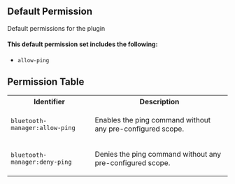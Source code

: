 ## Default Permission

Default permissions for the plugin

#### This default permission set includes the following:

- `allow-ping`

## Permission Table

<table>
<tr>
<th>Identifier</th>
<th>Description</th>
</tr>


<tr>
<td>

`bluetooth-manager:allow-ping`

</td>
<td>

Enables the ping command without any pre-configured scope.

</td>
</tr>

<tr>
<td>

`bluetooth-manager:deny-ping`

</td>
<td>

Denies the ping command without any pre-configured scope.

</td>
</tr>
</table>
